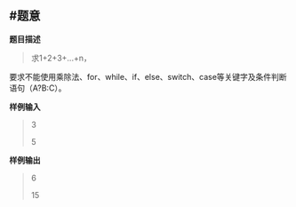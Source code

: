 

#题意
-------


**题目描述**


>求1+2+3+...+n，


要求不能使用乘除法、for、while、if、else、switch、case等关键字及条件判断语句（A?B:C）。

**样例输入**
>3
>
>5

**样例输出**

>6
>
>15




